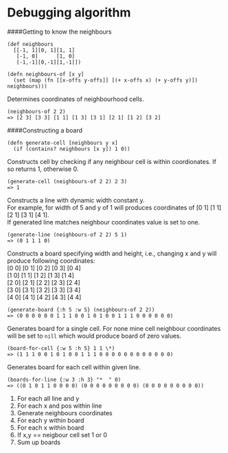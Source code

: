 # Debugging algorithm

####Getting to know the neighbours
```  
(def neighbours
  [[-1, 1][0, 1][1, 1]
   [-1, 0]      [1, 0]
   [-1,-1][0,-1][1,-1]])
   
(defn neighbours-of [x y]
  (set (map (fn [[x-offs y-offs]] [(+ x-offs x) (+ y-offs y)]) neighbours)))   
```
Determines coordinates of neighbourhood cells.
```
(neighbours-of 2 2)
=> [2 3] [3 3] [1 1] [1 3] [3 1] [2 1] [1 2] [3 2]
```
####Constructing a board
```
(defn generate-cell [neighbours y x]
  (if (contains? neighbours [x y]) 1 0))
```
Constructs cell by checking if any neighbour cell is within coordionates. If so returns 1, otherwise 0.
```
(generate-cell (neighbours-of 2 2) 2 3) 
=> 1
```
Constructs a line with dynamic width constant y.  
For example, for width of 5 and y of 1 will produces coordinates of [0 1] [1 1] [2 1]  [3 1] [4 1].  
If generated line matches neighbour coordinates value is set to one.
```
(generate-line (neighbours-of 2 2) 5 1)
=> (0 1 1 1 0)
```
Constructs a board specifying width and height, i.e., changing x and y will produce following coordinates:  
[0 0] [0 1] [0 2] [0 3] [0 4]  
[1 0] [1 1] [1 2] [1 3] [1 4]  
[2 0] [2 1] [2 2] [2 3] [2 4]  
[3 0] [3 1] [3 2] [3 3] [3 4]  
[4 0] [4 1] [4 2] [4 3] [4 4]
```
(generate-board {:h 5 :w 5} (neighbours-of 2 2))
=> (0 0 0 0 0 0 1 1 1 0 0 1 0 1 0 0 1 1 1 0 0 0 0 0 0)
```
Generates board for a single cell. For none mine cell neighbour coordinates will be set to `nill` which would produce board of zero values. 
```
(board-for-cell {:w 5 :h 5} 1 1 \*)
=> (1 1 1 0 0 1 0 1 0 0 1 1 1 0 0 0 0 0 0 0 0 0 0 0 0)
```
Generates board for each cell within given line.
```
(boards-for-line {:w 3 :h 3} "*  " 0)
=> ((0 1 0 1 1 0 0 0 0) (0 0 0 0 0 0 0 0 0) (0 0 0 0 0 0 0 0 0))
```
1. For each all line and y
2. For each x and pos within line
3. Generate neighbours coordinates
4. For each y within board 
5. For each x within board
6. If x,y == neigbour cell set 1 or 0
7. Sum up boards

